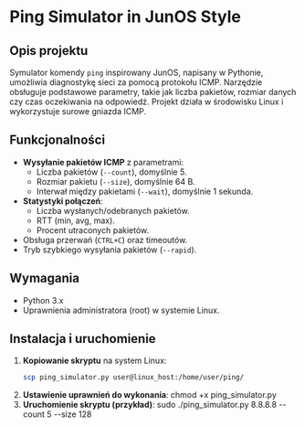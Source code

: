 # Ping Simulator in JunOS Style

## Opis projektu
Symulator komendy `ping` inspirowany JunOS, napisany w Pythonie, umożliwia diagnostykę sieci za pomocą protokołu ICMP. Narzędzie obsługuje podstawowe parametry, takie jak liczba pakietów, rozmiar danych czy czas oczekiwania na odpowiedź. Projekt działa w środowisku Linux i wykorzystuje surowe gniazda ICMP.

## Funkcjonalności
- **Wysyłanie pakietów ICMP** z parametrami:
  - Liczba pakietów (`--count`), domyślnie 5.
  - Rozmiar pakietu (`--size`), domyślnie 64 B.
  - Interwał między pakietami (`--wait`), domyślnie 1 sekunda.
- **Statystyki połączeń**:
  - Liczba wysłanych/odebranych pakietów.
  - RTT (min, avg, max).
  - Procent utraconych pakietów.
- Obsługa przerwań (`CTRL+C`) oraz timeoutów.
- Tryb szybkiego wysyłania pakietów (`--rapid`).

## Wymagania
- Python 3.x
- Uprawnienia administratora (root) w systemie Linux.

## Instalacja i uruchomienie
1. **Kopiowanie skryptu** na system Linux:
   ```bash
   scp ping_simulator.py user@linux_host:/home/user/ping/
2. **Ustawienie uprawnień do wykonania**:
chmod +x ping_simulator.py
3. **Uruchomienie skryptu (przykład)**:
sudo ./ping_simulator.py 8.8.8.8 --count 5 --size 128

